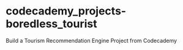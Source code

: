 # codecademy_projects-boredless_tourist
Build a Tourism Recommendation Engine
Project from Codecademy
